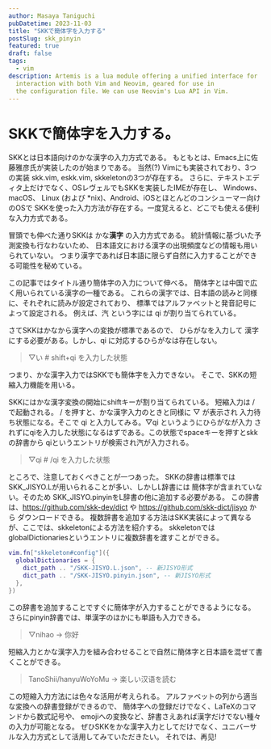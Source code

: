 ```yaml
---
author: Masaya Taniguchi
pubDatetime: 2023-11-03
title: "SKKで簡体字を入力する"
postSlug: skk_pinyin
featured: true
draft: false
tags:
  - vim
description: Artemis is a lua module offering a unified interface for
  interaction with both Vim and Neovim, geared for use in
  the configuration file. We can use Neovim's Lua API in Vim.
---
```


# SKKで簡体字を入力する。

SKKとは日本語向けのかな漢字の入力方式である。
もともとは、Emacs上に佐藤雅彦氏が実装したのが始まりである。
当然(?) Vimにも実装されており、3つの実装 skk.vim, eskk.vim, skkeletonの3つが存在する。
さらに、テキストエディタ上だけでなく、OSレヴェルでもSKKを実装したIMEが存在し、
Windows、 macOS、 Linux (および \*nix)、Android、iOSとほとんどのコンシューマー向けのOSで
SKKを使った入力方法が存在する。一度覚えると、どこでも使える便利な入力方式である。

冒頭でも伸べた通りSKKは かな**漢字** の入力方式である。
統計情報に基づいた予測変換も行なわないため、
日本語文における漢字の出現頻度などの情報も用いられていない。
つまり漢字であれば日本語に限らず自然に入力することができる可能性を秘めている。

この記事ではタイトル通り簡体字の入力について伸べる。
簡体字とは中国で広く用いられている漢字の一種である。
これらの漢字では、日本語の読みと同様に、それぞれに読みが設定されており、
標準ではアルファベットと発音記号によって設定される。
例えば、汽 という字には qi が割り当てられている。

さてSKKはかなから漢字への変換が標準であるので、
ひらがなを入力して 漢字にする必要がある。しかし、qi に対応するひらがなは存在しない。

> ▽い # shift+qi を入力した状態

つまり、かな漢字入力ではSKKでも簡体字を入力できない。
そこで、SKKの短縮入力機能を用いる。

SKKにはかな漢字変換の開始にshiftキーが割り当てられている。
短縮入力は / で起動される。 / を押すと、かな漢字入力のときと同様に ▽ が表示され
入力待ち状態になる。そこで qi と入力してみる。▽qi というようにひらがなが入力
されずにqiを入力した状態になるはずである。この状態でspaceキーを押すとskkの辞書から
qiというエントリが検索され汽が入力される。

> ▽qi # /qi を入力した状態

ところで、注意しておくべきことが一つあった。
SKKの辞書は標準ではSKK_JISYO.Lが用いられることが多い、しかしL辞書には
簡体字が含まれていない。そのため SKK_JISYO.pinyinをL辞書の他に追加する必要がある。
この辞書は、https://github.com/skk-dev/dict や https://github.com/skk-dict/jisyo から
ダウンロードできる。
複数辞書を追加する方法はSKK実装によって異なるが、ここでは、skkeletonによる方法を紹介する。
skkeletonではglobalDictionariesというエントリに複数辞書を渡すことができる。

```lua
vim.fn["skkeleton#config"]({
  globalDictionaries = {
    dict_path .. "/SKK-JISYO.L.json", -- 新JISYO形式
    dict_path .. "/SKK-JISYO.pinyin.json", -- 新JISYO形式
  },
})
```

この辞書を追加することですぐに簡体字が入力することができるようになる。
さらにpinyin辞書では、単漢字のほかにも単語も入力できる。

> ▽nihao → 你好

短縮入力とかな漢字入力を組み合わせることで自然に簡体字と日本語を混ぜて書くことができる。

> TanoShii/hanyuWoYoMu → 楽しい汉语を読む

この短縮入力方法には色々な活用が考えられる。
アルファベットの列から適当な変換への辞書登録ができるので、
簡体字への登録だけでなく、LaTeXのコマンドから数式記号や、
emojiへの変換など、辞書さえあれば漢字だけでない種々の入力が可能となる。
ぜひSKKをかな漢字入力としてだけでなく、ユニバーサルな入力方式として活用してみていただきたい。
それでは、再见!
